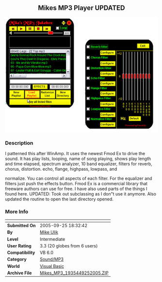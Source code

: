 ﻿<div align="center">

## Mikes MP3 Player UPDATED

<img src="PIC200592218103357.jpg">
</div>

### Description

I patterned this after WinAmp. It uses the newest Fmod Ex to drive the sound. It has play lists, looping, name of song playing, shows play length and time elapsed, spectrum analyzer, 10 band equalizer, filters for reverb, chorus, distortion. echo, flange, highpass, lowpass, and

normalize. You can control all aspects of each filter. For the equalizer and filters just push the effects button. Fmod Ex is a commercial library that freeware authors can use for free. I have also used parts of the things I found here. UPDATED: Took out subclassing as I don"t use it anymore. Also updated the routine to open the last directory opened.
 
### More Info
 


<span>             |<span>
---                |---
**Submitted On**   |2005-09-25 18:32:42
**By**             |[Mike Ulik](https://github.com/Planet-Source-Code/PSCIndex/blob/master/ByAuthor/mike-ulik.md)
**Level**          |Intermediate
**User Rating**    |3.3 (20 globes from 6 users)
**Compatibility**  |VB 6\.0
**Category**       |[Sound/MP3](https://github.com/Planet-Source-Code/PSCIndex/blob/master/ByCategory/sound-mp3__1-45.md)
**World**          |[Visual Basic](https://github.com/Planet-Source-Code/PSCIndex/blob/master/ByWorld/visual-basic.md)
**Archive File**   |[Mikes\_MP3\_1935449252005\.ZIP](https://github.com/Planet-Source-Code/mike-ulik-mikes-mp3-player-updated__1-62654/archive/master.zip)








